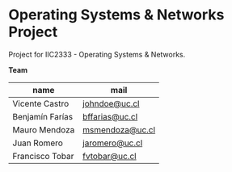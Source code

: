 # Operating Systems & Networks Project
Project for IIC2333 - Operating Systems &amp; Networks.

**Team**

| name            | mail                |
| --------------- | ------------------- |
| Vicente Castro  | [johndoe@uc.cl]     |
| Benjamín Farías | [bffarias@uc.cl]    |
| Mauro Mendoza   | [msmendoza@uc.cl]   |
| Juan Romero     | [jaromero@uc.cl]    |
| Francisco Tobar | [fvtobar@uc.cl]     |

[johndoe@uc.cl]:   mailto:[johndoe@uc.cl]
[bffarias@uc.cl]:  mailto:[bffarias@uc.cl]
[msmendoza@uc.cl]: mailto:[msmendoza@uc.cl]
[jaromero@uc.cl]:  mailto:[jaromero@uc.cl]
[fvtobar@uc.cl]:   mailto:[fvtobar@uc.cl]
